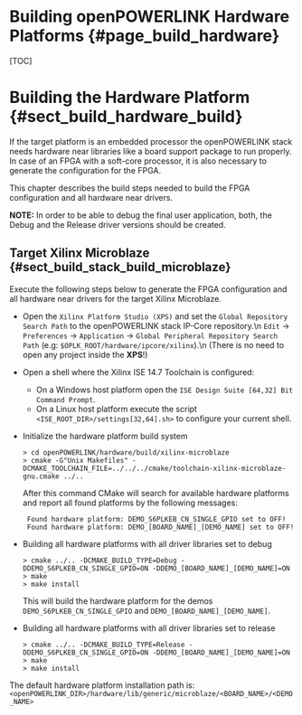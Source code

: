 Building openPOWERLINK Hardware Platforms {#page_build_hardware}
==============================

[TOC]

# Building the Hardware Platform {#sect_build_hardware_build}

If the target platform is an embedded processor the openPOWERLINK stack needs
hardware near libraries like a board support package to run properly. In case
of an FPGA with a soft-core processor, it is also necessary to generate the
configuration for the FPGA.

This chapter describes the build steps needed to build the FPGA configuration
and all hardware near drivers.

**NOTE:** In order to be able to debug the final user application, both, the
Debug and the Release driver versions should be created.

## Target Xilinx Microblaze {#sect_build_stack_build_microblaze}

Execute the following steps below to generate the FPGA configuration and all
hardware near drivers for the target Xilinx Microblaze.
* Open the `Xilinx Platform Studio (XPS)` and set the `Global Repository Search
  Path` to the openPOWERLINK stack IP-Core repository.\n
  `Edit` -> `Preferences` -> `Application` -> `Global Peripheral Repository Search Path`
  (e.g: `$OPLK_ROOT/hardware/ipcore/xilinx`).\n
  (There is no need to open any project inside the **XPS**!)

* Open a shell where the Xilinx ISE 14.7 Toolchain is configured:
  - On a Windows host platform open the `ISE Design Suite [64,32] Bit Command
    Prompt`.
  - On a Linux host platform execute the script `<ISE_ROOT_DIR>/settings[32,64].sh>`
    to configure your current shell.

* Initialize the hardware platform build system

      > cd openPOWERLINK/hardware/build/xilinx-microblaze
      > cmake -G"Unix Makefiles" -DCMAKE_TOOLCHAIN_FILE=../../../cmake/toolchain-xilinx-microblaze-gnu.cmake ../..

   After this command CMake will search for available hardware platforms and
   report all found platforms by the following messages:

       Found hardware platform: DEMO_S6PLKEB_CN_SINGLE_GPIO set to OFF!
       Found hardware platform: DEMO_[BOARD_NAME]_[DEMO_NAME] set to OFF!

* Building all hardware platforms with all driver libraries set to debug

      > cmake ../.. -DCMAKE_BUILD_TYPE=Debug -DDEMO_S6PLKEB_CN_SINGLE_GPIO=ON -DDEMO_[BOARD_NAME]_[DEMO_NAME]=ON
      > make
      > make install

   This will build the hardware platform for the demos `DEMO_S6PLKEB_CN_SINGLE_GPIO`
   and `DEMO_[BOARD_NAME]_[DEMO_NAME]`.

* Building all hardware platforms with all driver libraries set to release

      > cmake ../.. -DCMAKE_BUILD_TYPE=Release -DDEMO_S6PLKEB_CN_SINGLE_GPIO=ON -DDEMO_[BOARD_NAME]_[DEMO_NAME]=ON
      > make
      > make install

The default hardware platform installation path is:
`<openPOWERLINK_DIR>/hardware/lib/generic/microblaze/<BOARD_NAME>/<DEMO_NAME>`
